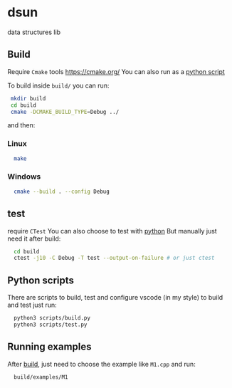 # dsun

data structures lib

## Build

Require `Cmake` tools  https://cmake.org/
You can also run as a [python script](#python-scripts)

To build inside `build/` you can run:
``` sh
 mkdir build
 cd build
 cmake -DCMAKE_BUILD_TYPE=Debug ../
```

and then:
### Linux
``` sh
  make
```
### Windows
``` sh
  cmake --build . --config Debug
```

## test

require `CTest`
You can also choose to test with [python](#python-scripts)
But manually just need it after build:

```sh 
  cd build
  ctest -j10 -C Debug -T test --output-on-failure # or just ctest
```

## Python scripts
There are scripts to build, test and configure vscode (in my style)
to build and test just run:
``` sh
  python3 scripts/build.py
  python3 scripts/test.py
```


## Running examples

After [build](#build), just need to choose the example like `M1.cpp`
and run:
``` sh
  build/examples/M1
```
